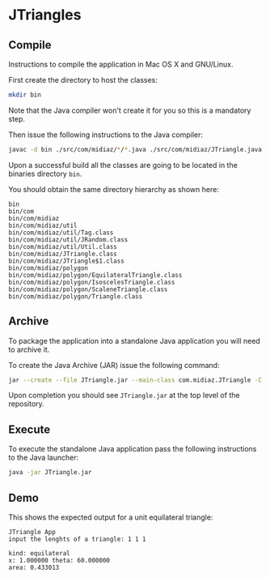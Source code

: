 # JTriangles

## Compile

Instructions to compile the application in Mac OS X and GNU/Linux.

First create the directory to host the classes:

```sh
mkdir bin
```

Note that the Java compiler won't create it for you so this is a mandatory step.

Then issue the following instructions to the Java compiler:

```sh
javac -d bin ./src/com/midiaz/*/*.java ./src/com/midiaz/JTriangle.java
```

Upon a successful build all the classes are going to be located in the binaries directory `bin`.

You should obtain the same directory hierarchy as shown here:

```
bin
bin/com
bin/com/midiaz
bin/com/midiaz/util
bin/com/midiaz/util/Tag.class
bin/com/midiaz/util/JRandom.class
bin/com/midiaz/util/Util.class
bin/com/midiaz/JTriangle.class
bin/com/midiaz/JTriangle$1.class
bin/com/midiaz/polygon
bin/com/midiaz/polygon/EquilateralTriangle.class
bin/com/midiaz/polygon/IsoscelesTriangle.class
bin/com/midiaz/polygon/ScaleneTriangle.class
bin/com/midiaz/polygon/Triangle.class
```

## Archive

To package the application into a standalone Java application you will need to archive it.

To create the Java Archive (JAR) issue the following command:

```sh
jar --create --file JTriangle.jar --main-class com.midiaz.JTriangle -C bin com
```

Upon completion you should see `JTriangle.jar` at the top level of the repository.

## Execute

To execute the standalone Java application pass the following instructions to the
Java launcher:

```sh
java -jar JTriangle.jar
```

## Demo

This shows the expected output for a unit equilateral triangle:

```
JTriangle App
input the lenghts of a triangle: 1 1 1

kind: equilateral
x: 1.000000 theta: 60.000000
area: 0.433013

```
